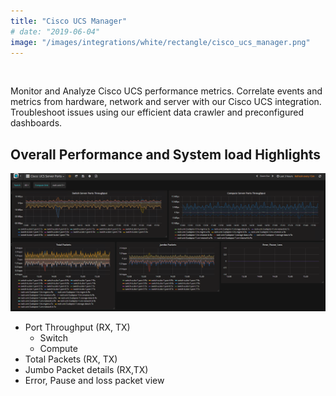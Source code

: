```yaml
---
title: "Cisco UCS Manager"
# date: "2019-06-04"
image: "/images/integrations/white/rectangle/cisco_ucs_manager.png"
---
```


 

<!-- ![Cisco_Ucs_Manager](images/integrations/white/rectangle/cisco_ucs_manager.png) -->



Monitor and Analyze Cisco UCS performance metrics. Correlate events and metrics from hardware, network and server with our Cisco UCS integration. Troubleshoot issues using our efficient data crawler and preconfigured dashboards.

## Overall Performance and System load Highlights


![Ciso UCS Server Ports](images/integrations/posts//ciscoucs_pa491-1.png)


* Port Throughput (RX, TX)
    * Switch
    * Compute
* Total Packets (RX, TX)
* Jumbo Packet details (RX,TX)
* Error, Pause and loss packet view